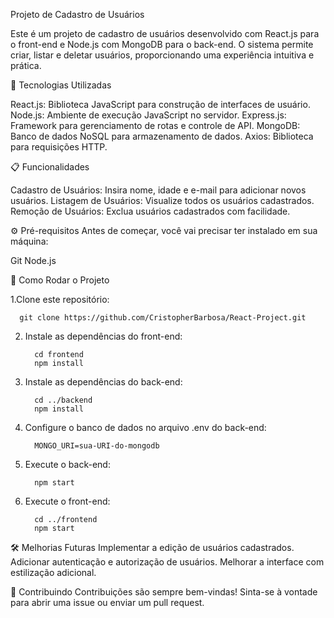 Projeto de Cadastro de Usuários

Este é um projeto de cadastro de usuários desenvolvido com React.js para o front-end e Node.js com MongoDB para o back-end. O sistema permite criar, listar e deletar usuários, proporcionando uma experiência intuitiva e prática.

🚀 Tecnologias Utilizadas

React.js: Biblioteca JavaScript para construção de interfaces de usuário.
Node.js: Ambiente de execução JavaScript no servidor.
Express.js: Framework para gerenciamento de rotas e controle de API.
MongoDB: Banco de dados NoSQL para armazenamento de dados.
Axios: Biblioteca para requisições HTTP.

📋 Funcionalidades

Cadastro de Usuários: Insira nome, idade e e-mail para adicionar novos usuários.
Listagem de Usuários: Visualize todos os usuários cadastrados.
Remoção de Usuários: Exclua usuários cadastrados com facilidade.

⚙️ Pré-requisitos
Antes de começar, você vai precisar ter instalado em sua máquina:

Git
Node.js

🚀 Como Rodar o Projeto

   1.Clone este repositório:

      git clone https://github.com/CristopherBarbosa/React-Project.git

2. Instale as dependências do front-end:
   
         cd frontend
         npm install

3. Instale as dependências do back-end:

         cd ../backend
         npm install

4. Configure o banco de dados no arquivo .env do back-end:

         MONGO_URI=sua-URI-do-mongodb

5. Execute o back-end:

         npm start

6. Execute o front-end:

         cd ../frontend
         npm start

🛠️ Melhorias Futuras
Implementar a edição de usuários cadastrados.
Adicionar autenticação e autorização de usuários.
Melhorar a interface com estilização adicional.

🤝 Contribuindo
Contribuições são sempre bem-vindas! Sinta-se à vontade para abrir uma issue ou enviar um pull request.

